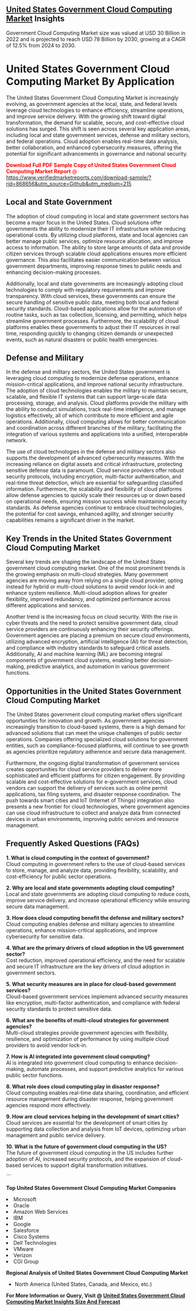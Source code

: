 <h2><a href="https://www.verifiedmarketreports.com/download-sample/?rid=868656&amp;utm_source=Github&amp;utm_medium=215" target="_blank">United States Government Cloud Computing Market</a> Insights</h2><p>Government Cloud Computing Market size was valued at USD 30 Billion in 2022 and is projected to reach USD 78 Billion by 2030, growing at a CAGR of 12.5% from 2024 to 2030.</p><p><h1>United States Government Cloud Computing Market By Application</h1><p>The United States Government Cloud Computing Market is increasingly evolving, as government agencies at the local, state, and federal levels leverage cloud technologies to enhance efficiency, streamline operations, and improve service delivery. With the growing shift toward digital transformation, the demand for scalable, secure, and cost-effective cloud solutions has surged. This shift is seen across several key application areas, including local and state government services, defense and military sectors, and federal operations. Cloud adoption enables real-time data analysis, better collaboration, and enhanced cybersecurity measures, offering the potential for significant advancements in governance and national security.</p><p><p><span class=""><span style="color: #ff0000;"><strong>Download Full PDF Sample Copy of United States Government Cloud Computing Market Report</strong> @ </span><a href="https://www.verifiedmarketreports.com/download-sample/?rid=868656&amp;utm_source=Github&amp;utm_medium=215" target="_blank">https://www.verifiedmarketreports.com/download-sample/?rid=868656&amp;utm_source=Github&amp;utm_medium=215</a></span></p></p><h2>Local and State Government</h2><p>The adoption of cloud computing in local and state government sectors has become a major focus in the United States. Cloud solutions offer governments the ability to modernize their IT infrastructure while reducing operational costs. By utilizing cloud platforms, state and local agencies can better manage public services, optimize resource allocation, and improve access to information. The ability to store large amounts of data and provide citizen services through scalable cloud applications ensures more efficient governance. This also facilitates easier communication between various government departments, improving response times to public needs and enhancing decision-making processes.</p><p>Additionally, local and state governments are increasingly adopting cloud technologies to comply with regulatory requirements and improve transparency. With cloud services, these governments can ensure the secure handling of sensitive public data, meeting both local and federal security standards. Cloud-based applications allow for the automation of routine tasks, such as tax collection, licensing, and permitting, which helps streamline government processes. Furthermore, the scalability of cloud platforms enables these governments to adjust their IT resources in real time, responding quickly to changing citizen demands or unexpected events, such as natural disasters or public health emergencies.</p><h2>Defense and Military</h2><p>In the defense and military sectors, the United States government is leveraging cloud computing to modernize defense operations, enhance mission-critical applications, and improve national security infrastructure. The adoption of cloud technologies enables the military to maintain secure, scalable, and flexible IT systems that can support large-scale data processing, storage, and analysis. Cloud platforms provide the military with the ability to conduct simulations, track real-time intelligence, and manage logistics effectively, all of which contribute to more efficient and agile operations. Additionally, cloud computing allows for better communication and coordination across different branches of the military, facilitating the integration of various systems and applications into a unified, interoperable network.</p><p>The use of cloud technologies in the defense and military sectors also supports the development of advanced cybersecurity measures. With the increasing reliance on digital assets and critical infrastructure, protecting sensitive defense data is paramount. Cloud service providers offer robust security protocols, including encryption, multi-factor authentication, and real-time threat detection, which are essential for safeguarding classified information. Furthermore, the scalability and flexibility of cloud platforms allow defense agencies to quickly scale their resources up or down based on operational needs, ensuring mission success while maintaining security standards. As defense agencies continue to embrace cloud technologies, the potential for cost savings, enhanced agility, and stronger security capabilities remains a significant driver in the market.</p><h2>Key Trends in the United States Government Cloud Computing Market</h2><p>Several key trends are shaping the landscape of the United States government cloud computing market. One of the most prominent trends is the growing emphasis on multi-cloud strategies. Many government agencies are moving away from relying on a single cloud provider, opting instead for hybrid or multi-cloud solutions to avoid vendor lock-in and enhance system resilience. Multi-cloud adoption allows for greater flexibility, improved redundancy, and optimized performance across different applications and services.</p><p>Another trend is the increasing focus on cloud security. With the rise in cyber threats and the need to protect sensitive government data, cloud service providers are continuously enhancing their security offerings. Government agencies are placing a premium on secure cloud environments, utilizing advanced encryption, artificial intelligence (AI) for threat detection, and compliance with industry standards to safeguard critical assets. Additionally, AI and machine learning (ML) are becoming integral components of government cloud systems, enabling better decision-making, predictive analytics, and automation in various government functions.</p><h2>Opportunities in the United States Government Cloud Computing Market</h2><p>The United States government cloud computing market offers significant opportunities for innovation and growth. As government agencies increasingly transition to cloud-based systems, there is a high demand for advanced solutions that can meet the unique challenges of public sector operations. Companies offering specialized cloud solutions for government entities, such as compliance-focused platforms, will continue to see growth as agencies prioritize regulatory adherence and secure data management.</p><p>Furthermore, the ongoing digital transformation of government services creates opportunities for cloud service providers to deliver more sophisticated and efficient platforms for citizen engagement. By providing scalable and cost-effective solutions for e-government services, cloud vendors can support the delivery of services such as online permit applications, tax filing systems, and disaster response coordination. The push towards smart cities and IoT (Internet of Things) integration also presents a new frontier for cloud technologies, where government agencies can use cloud infrastructure to collect and analyze data from connected devices in urban environments, improving public services and resource management.</p><h2>Frequently Asked Questions (FAQs)</h2><p><strong>1. What is cloud computing in the context of government?</strong><br>Cloud computing in government refers to the use of cloud-based services to store, manage, and analyze data, providing flexibility, scalability, and cost-efficiency for public sector operations.</p><p><strong>2. Why are local and state governments adopting cloud computing?</strong><br>Local and state governments are adopting cloud computing to reduce costs, improve service delivery, and increase operational efficiency while ensuring secure data management.</p><p><strong>3. How does cloud computing benefit the defense and military sectors?</strong><br>Cloud computing enables defense and military agencies to streamline operations, enhance mission-critical applications, and improve cybersecurity for sensitive data.</p><p><strong>4. What are the primary drivers of cloud adoption in the US government sector?</strong><br>Cost reduction, improved operational efficiency, and the need for scalable and secure IT infrastructure are the key drivers of cloud adoption in government sectors.</p><p><strong>5. What security measures are in place for cloud-based government services?</strong><br>Cloud-based government services implement advanced security measures like encryption, multi-factor authentication, and compliance with federal security standards to protect sensitive data.</p><p><strong>6. What are the benefits of multi-cloud strategies for government agencies?</strong><br>Multi-cloud strategies provide government agencies with flexibility, resilience, and optimization of performance by using multiple cloud providers to avoid vendor lock-in.</p><p><strong>7. How is AI integrated into government cloud computing?</strong><br>AI is integrated into government cloud computing to enhance decision-making, automate processes, and support predictive analytics for various public sector functions.</p><p><strong>8. What role does cloud computing play in disaster response?</strong><br>Cloud computing enables real-time data sharing, coordination, and efficient resource management during disaster response, helping government agencies respond more effectively.</p><p><strong>9. How are cloud services helping in the development of smart cities?</strong><br>Cloud services are essential for the development of smart cities by supporting data collection and analysis from IoT devices, optimizing urban management and public service delivery.</p><p><strong>10. What is the future of government cloud computing in the US?</strong><br>The future of government cloud computing in the US includes further adoption of AI, increased security protocols, and the expansion of cloud-based services to support digital transformation initiatives.</p>```</p><p><strong>Top United States Government Cloud Computing Market Companies</strong></p><div data-test-id=""><p><li>Microsoft</li><li> Oracle</li><li> Amazon Web Services</li><li> IBM</li><li> Google</li><li> Salesforce</li><li> Cisco Systems</li><li> Dell Technologies</li><li> VMware</li><li> Verizon</li><li> CGI Group</li></p><div><strong>Regional Analysis of&nbsp;United States Government Cloud Computing Market</strong></div><ul><li dir="ltr"><p dir="ltr">North America&nbsp;(United States, Canada, and Mexico, etc.)</p></li></ul><p><strong>For More Information or Query, Visit @&nbsp;</strong><strong><a href="https://www.verifiedmarketreports.com/product/government-cloud-computing-market/?utm_source=Github&amp;utm_medium=215" target="_blank">United States Government Cloud Computing Market Insights Size And Forecast</a></strong></p></div>

